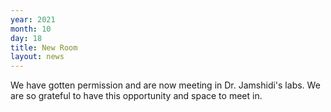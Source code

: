 ```yaml
---
year: 2021
month: 10
day: 18
title: New Room
layout: news
---
```

We have gotten permission and are now meeting in Dr. Jamshidi's labs. We are so grateful to have this opportunity and space to meet in.​

